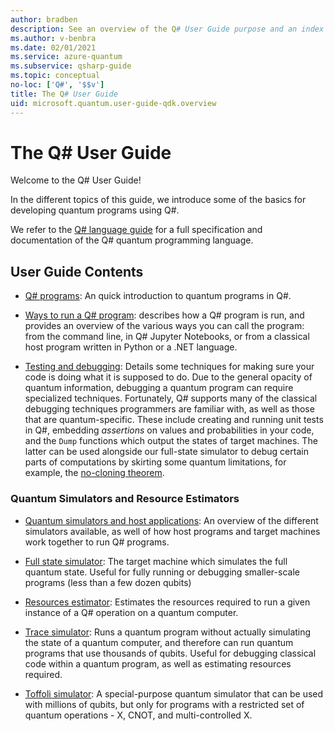 ```yaml
---
author: bradben
description: See an overview of the Q# User Guide purpose and an index of its contents.
ms.author: v-benbra
ms.date: 02/01/2021
ms.service: azure-quantum
ms.subservice: qsharp-guide
ms.topic: conceptual
no-loc: ['Q#', '$$v']
title: The Q# User Guide
uid: microsoft.quantum.user-guide-qdk.overview
---
```


# The Q# User Guide

Welcome to the Q# User Guide!

In the different topics of this guide, we introduce some of the basics for developing quantum programs using Q#.

We refer to the [Q# language guide](xref:microsoft.quantum.qsharp.overview) for a full specification and documentation of the Q# quantum programming language.

## User Guide Contents

- [Q# programs](xref:microsoft.quantum.user-guide-qdk.overview.programs): An quick introduction to quantum programs in Q#.

- [Ways to run a Q# program](xref:microsoft.quantum.user-guide-qdk.overview.host-programs): describes how a Q# program is run, and provides an overview of the various ways you can call the program: from the command line, in Q# Jupyter Notebooks, or from a classical host program written in Python or a .NET language.

- [Testing and debugging](xref:microsoft.quantum.user-guide-qdk.overview.testingdebugging): Details some techniques for making sure your code is doing what it is supposed to do.
    Due to the general opacity of quantum information, debugging a quantum program can require specialized techniques.
    Fortunately, Q# supports many of the classical debugging techniques programmers are familiar with, as well as those that are quantum-specific. These include creating and running unit tests in Q#, embedding *assertions* on values and probabilities in your code, and the `Dump` functions which output the states of target machines.
    The latter can be used alongside our full-state simulator to debug certain parts of computations by skirting some quantum limitations, for example, the [no-cloning theorem](xref:microsoft.quantum.concepts.pauli).

### Quantum Simulators and Resource Estimators

- [Quantum simulators and host applications](xref:microsoft.quantum.machines.overview): An overview of the different simulators available, as well of how host programs and target machines work together to run Q# programs.

- [Full state simulator](xref:microsoft.quantum.machines.overview.full-state-simulator): The target machine which simulates the full quantum state. Useful for fully running or debugging smaller-scale programs (less than a few dozen qubits)

- [Resources estimator](xref:microsoft.quantum.machines.overview.resources-estimator): Estimates the resources required to run a given instance of a Q# operation on a quantum computer.

- [Trace simulator](xref:microsoft.quantum.machines.overview.qc-trace-simulator.intro): Runs a quantum program without actually simulating the state of a quantum computer, and therefore can run quantum programs that use thousands of qubits. Useful for debugging classical code within a quantum program, as well as estimating resources required.

- [Toffoli simulator](xref:microsoft.quantum.machines.overview.toffoli-simulator): A special-purpose quantum simulator that can be used with millions of qubits, but only for programs with a restricted set of quantum operations - X, CNOT, and multi-controlled X.
